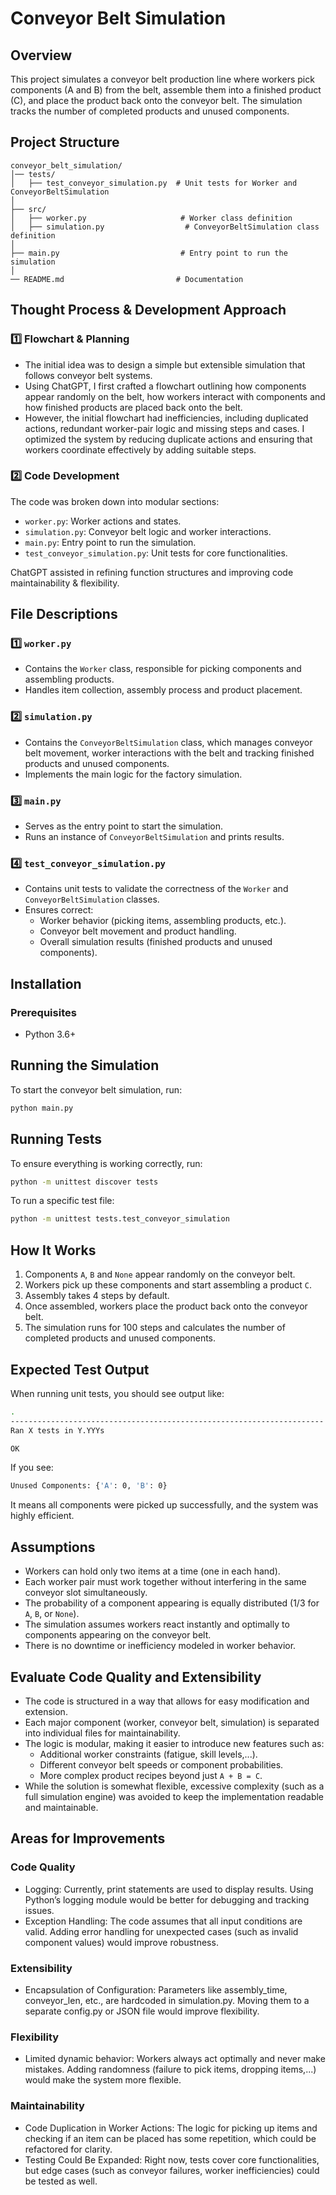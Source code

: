 # Conveyor Belt Simulation

## Overview
This project simulates a conveyor belt production line where workers pick components (A and B) from the belt, assemble them into a finished product (C), and place the product back onto the conveyor belt. The simulation tracks the number of completed products and unused components.

## Project Structure
```
conveyor_belt_simulation/
│── tests/
│   ├── test_conveyor_simulation.py  # Unit tests for Worker and ConveyorBeltSimulation
│
├── src/
│   ├── worker.py                     # Worker class definition
│   ├── simulation.py                  # ConveyorBeltSimulation class definition
│
├── main.py                           # Entry point to run the simulation
│
── README.md                         # Documentation
```

## Thought Process & Development Approach
### 1️⃣ Flowchart & Planning
- The initial idea was to design a simple but extensible simulation that follows conveyor belt systems.
- Using ChatGPT, I first crafted a flowchart outlining how components appear randomly on the belt, how workers interact with components and how finished products are placed back onto the belt.
- However, the initial flowchart had inefficiencies, including duplicated actions, redundant worker-pair logic and missing steps and cases. I optimized the system by reducing duplicate actions and ensuring that workers coordinate effectively by adding suitable steps.

### 2️⃣ Code Development 
The code was broken down into modular sections:
- `worker.py`: Worker actions and states.
- `simulation.py`: Conveyor belt logic and worker interactions.
- `main.py`: Entry point to run the simulation.
- `test_conveyor_simulation.py`: Unit tests for core functionalities.
  
ChatGPT assisted in refining function structures and improving code maintainability & flexibility.

## File Descriptions
### **1️⃣ `worker.py`**
- Contains the `Worker` class, responsible for picking components and assembling products.
- Handles item collection, assembly process and product placement.

### **2️⃣ `simulation.py`**
- Contains the `ConveyorBeltSimulation` class, which manages conveyor belt movement, worker interactions with the belt and tracking finished products and unused components.
- Implements the main logic for the factory simulation.

### **3️⃣ `main.py`**
- Serves as the entry point to start the simulation.
- Runs an instance of `ConveyorBeltSimulation` and prints results.

### **4️⃣ `test_conveyor_simulation.py`**
- Contains unit tests to validate the correctness of the `Worker` and `ConveyorBeltSimulation` classes.
- Ensures correct:
  - Worker behavior (picking items, assembling products, etc.).
  - Conveyor belt movement and product handling.
  - Overall simulation results (finished products and unused components).

## Installation
### **Prerequisites**
- Python 3.6+


## Running the Simulation
To start the conveyor belt simulation, run:
```sh
python main.py
```

## Running Tests
To ensure everything is working correctly, run:
```sh
python -m unittest discover tests
```

To run a specific test file:
```sh
python -m unittest tests.test_conveyor_simulation
```

## How It Works
1. Components `A`, `B` and `None` appear randomly on the conveyor belt.
2. Workers pick up these components and start assembling a product `C`.
3. Assembly takes 4 steps by default.
4. Once assembled, workers place the product back onto the conveyor belt.
5. The simulation runs for 100 steps and calculates the number of completed products and unused components.

## Expected Test Output
When running unit tests, you should see output like:
```sh
.
----------------------------------------------------------------------
Ran X tests in Y.YYYs

OK
```
If you see:
```sh
Unused Components: {'A': 0, 'B': 0}
```
It means all components were picked up successfully, and the system was highly efficient.

## Assumptions
- Workers can hold only two items at a time (one in each hand).
- Each worker pair must work together without interfering in the same conveyor slot simultaneously.
- The probability of a component appearing is equally distributed (1/3 for `A`, `B`, or `None`).
- The simulation assumes workers react instantly and optimally to components appearing on the conveyor belt.
- There is no downtime or inefficiency modeled in worker behavior.

## Evaluate Code Quality and Extensibility
- The code is structured in a way that allows for easy modification and extension.
- Each major component (worker, conveyor belt, simulation) is separated into individual files for maintainability.
- The logic is modular, making it easier to introduce new features such as:
  - Additional worker constraints (fatigue, skill levels,...).
  - Different conveyor belt speeds or component probabilities.
  - More complex product recipes beyond just `A + B = C`.
- While the solution is somewhat flexible, excessive complexity (such as a full simulation engine) was avoided to keep the implementation readable and maintainable.

## Areas for Improvements
### Code Quality
- Logging: Currently, print statements are used to display results. Using Python’s logging module would be better for debugging and tracking issues.
- Exception Handling: The code assumes that all input conditions are valid. Adding error handling for unexpected cases (such as invalid component values) would improve robustness.

### Extensibility
- Encapsulation of Configuration: Parameters like assembly_time, conveyor_len, etc., are hardcoded in simulation.py. Moving them to a separate config.py or JSON file would improve flexibility.

### Flexibility
- Limited dynamic behavior: Workers always act optimally and never make mistakes. Adding randomness (failure to pick items, dropping items,...) would make the system more flexible.

### Maintainability
- Code Duplication in Worker Actions: The logic for picking up items and checking if an item can be placed has some repetition, which could be refactored for clarity.
- Testing Could Be Expanded: Right now, tests cover core functionalities, but edge cases (such as conveyor failures, worker inefficiencies) could be tested as well.

